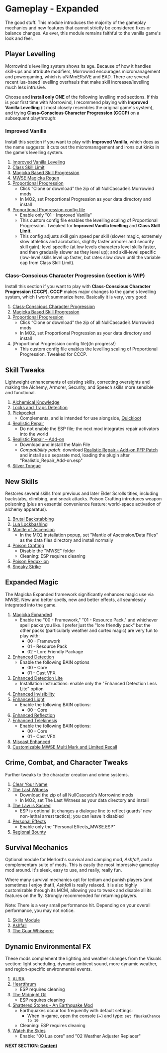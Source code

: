 # Gameplay - Expanded
The good stuff. This module introduces the majority of the gameplay mechanics and new features that cannot strictly be considered fixes or balance changes. As ever, this module remains faithful to the vanilla game's look and feel.

## Player Levelling
Morrowind's levelling system shows its age. Because of how it handles skill-ups and attribute modifiers, Morrowind encourages micromanagement and powergaming, which is uNiMmERsiVE and BAD. There are several recent lua-based levelling overhauls that make skill increases/levelling much less intrusive.

Choose and **install only ONE** of the following levelling mod sections. If this is your first time with Morrowind, I recommend playing with **Improved Vanilla Levelling** (it most closely resembles the original game's system), and trying **Class-Conscious Character Progression (CCCP)** on a subsequent playthrough:

### Improved Vanilla
Install this section if you want to play with **Improved Vanilla**, which does as the name suggests: it cuts out the micromanagement and irons out kinks in the game's levelling system.
1. [Improved Vanilla Leveling](https://www.nexusmods.com/morrowind/mods/48065?)
1. [Class Skill Limit](https://www.nexusmods.com/morrowind/mods/48989)
1. [Magicka Based Skill Progression](https://www.nexusmods.com/morrowind/mods/48330?)
1. [MWSE Magicka Regen](https://www.nexusmods.com/morrowind/mods/48129?)
1. [Proportional Progression](https://github.com/NullCascade/morrowind-mods)
	- Click “Clone or download” the zip of all NullCascade’s Morrowind mods
	- In MO2, set Proportional Progression as your data directory and install
1. [Proportional Progression config file](https://mega.nz/file/65IDlIyD#TNWRaOH9-PAilPD1NGH1hCxZzYUoL2OWGrMVstVA1Bk)
	- Enable only "01 - Improved Vanilla"
	- This custom config file enables the levelling scaling of Proportional Progression. Tweaked for **Improved Vanilla levelling** and **Class Skill Limit**.
	- This config adjusts skill gain speed per skill (slower magic, extremely slow athletics and acrobatics, slightly faster armorer and security skill gain); level specific (at low levels characters level skills faster, and then gradually slower as they level up); and skill-level specific (low-level skills level up faster, but rates slow down until the variable cap from Class Skill Limit).

### Class-Conscious Character Progression (section is WIP)
Install this section if you want to play with **Class-Conscious Character Progression (CCCP)**. **CCCP** makes major changes to the game's levelling system, which I won't summarize here. Basically it is very, very good:
1. [Class-Conscious Character Progression](https://www.nexusmods.com/morrowind/mods/48110?)
1. [Magicka Based Skill Progression](https://www.nexusmods.com/morrowind/mods/48330?)
1. [Proportional Progression](https://github.com/NullCascade/morrowind-mods)
	- Click “Clone or download” the zip of all NullCascade’s Morrowind mods
	- In MO2, set Proportional Progression as your data directory and install
1. [Proportional Progression config file](In progress!)
	- This custom config file enables the levelling scaling of Proportional Progression. Tweaked for CCCP.

## Skill Tweaks
Lightweight enhancements of existing skills, correcting oversights and making the Alchemy, Armorer, Security, and Speech skills more sensible and functional.
1. [Alchemical Knowledge](https://www.nexusmods.com/morrowind/mods/49036)
1. [Locks and Traps Detection](https://www.nexusmods.com/morrowind/mods/48528?)
1. [Pickpocket](https://www.nexusmods.com/morrowind/mods/47581?)
	- Complements, and is intended for use alongside, [Quickloot](https://www.nexusmods.com/morrowind/mods/46283?)
1. [Realistic Repair](https://www.nexusmods.com/morrowind/mods/46673?)
	- Do not enable the ESP file; the next mod integrates repair activators into the world
1. [Realistic Repair – Add-on](https://www.nexusmods.com/morrowind/mods/47461)
	- Download and install the Main File
	- *Compatibility patch*: download [Realistic Repair - Add-on PFP Patch](https://www.nexusmods.com/morrowind/mods/49471?) and install as a separate mod, loading the plugin after "Realistic_Repair_Add-on.esp"
1. [Silver Tongue](https://www.nexusmods.com/morrowind/mods/49086)

## New Skills
Restores several skills from previous and later Elder Scrolls titles, including backstabs, climibing, and sneak attacks. Poison Crafting introduces weapon poisoning (plus an essential convenience feature: world-space activation of alchemy apparatus).
1. [Brutal Backstabbing](https://www.nexusmods.com/morrowind/mods/45890?)
1. [Lua Lockbashing](https://www.nexusmods.com/morrowind/mods/48544?)
2. [Mantle of Ascension](https://github.com/vtastek/mwsemods)
	- In the MO2 installation popup, set "Mantle of Ascension/Data Files" as the data files directory and install normally
1. [Poison Crafting](https://www.nexusmods.com/morrowind/mods/45729?)
	- Disable the "MWSE" folder
	- Cleaning: ESP requires cleaning
1. [Poison Redux-ion](https://www.nexusmods.com/morrowind/mods/48948)
1. [Sneaky Strike](https://www.nexusmods.com/morrowind/mods/48317)

## Expanded Magic
The Magicka Expanded framework significantly enhances magic use via MWSE. New and better spells, new and better effects, all seamlessly integrated into the game.
1. [Magicka Expanded](https://www.nexusmods.com/morrowind/mods/47111?)
	- Enable the "00 - Framework," "01 - Resource Pack," and whichever spell packs you like. I prefer just the "lore friendly pack" but the other packs (particularly weather and cortex magic) are very fun to play with:
		- 00 - Framework
		- 01 - Resource Pack
		- 02 - Lore Friendly Package
1. [Enhanced Detection](https://www.nexusmods.com/morrowind/mods/47480?)
	- Enable the following BAIN options
		- 00 - Core
		- 01 - Cast VFX
1. [Enhanced Detection Lite](https://www.nexusmods.com/morrowind/mods/48471?)
	- Installation instructions: enable only the "Enhanced Detection Less Lite" option
1. [Enhanced Invisibility](https://www.nexusmods.com/morrowind/mods/47565?)
1. [Enhanced Light](https://www.nexusmods.com/morrowind/mods/47672?)
	- Enable the following BAIN options:
		- 00 - Core
1. [Enhanced Reflection](https://www.nexusmods.com/morrowind/mods/48956)
1. [Enhanced Telekinesis](https://www.nexusmods.com/morrowind/mods/47534?)
	- Enable the following BAIN options:
		- 00 - Core
		- 01 - Cast VFX
1. [Miscast Enhanced](https://www.nexusmods.com/morrowind/mods/47948?)
1. [Customizable MWSE Multi Mark and Limited Recall](https://www.nexusmods.com/morrowind/mods/47065?)

## Crime, Combat, and Character Tweaks
Further tweaks to the character creation and crime systems.
1. [Clear Your Name](https://www.nexusmods.com/morrowind/mods/43786?)
1. [The Last Witness](https://github.com/NullCascade/morrowind-mods)
	- Download the zip of all NullCascade’s Morrowind mods
	- In MO2, set The Last Witness as your data directory and install
1. [The Law is Sacred](https://www.nexusmods.com/morrowind/mods/48130?)
	- ESP is optional (it changes a dialogue line to reflect guards' new non-lethal arrest tactics); you can leave it disabled
1. [Personal Effects](https://www.nexusmods.com/morrowind/mods/45338?)
	- Enable only the "Personal Effects_MWSE.ESP"
1. [Regional Bounty](https://www.nexusmods.com/morrowind/mods/47285?)

## Survival Mechanics
Optional module for Merlord's survival and camping mod, *Ashfall*, and a complementary suite of mods. This is easily the most impressive gameplay mod around. It's sleek, easy to use, and really, really fun. 

Where many survival mechanics opt for tedium and punish players (and sometimes I enjoy that!), *Ashfall* is really relaxed. It is also highly customizable through its MCM, allowing you to tweak and disable all its features on the fly. Strongly recommended for returning players.

Note: There is a very small performance hit. Depending on your overall performance, you may not notice.
1. [Skills Module](https://www.nexusmods.com/morrowind/mods/46034)
1. [Ashfall](https://www.nexusmods.com/morrowind/mods/49057?tab=description)
1. [The Guar Whisperer](https://www.nexusmods.com/morrowind/mods/48247)

## Dynamic Environmental FX
These mods complement the lighting and weather changes from the Visuals section:  light scheduling, dynamic ambient sound, more dynamic weather, and region-specific environmental events.
1. [AURA](https://www.nexusmods.com/morrowind/mods/48255?)
1. [Heartthrum](https://www.nexusmods.com/morrowind/mods/47178)
	- ESP requires cleaning
1. [The Midnight Oil](https://www.nexusmods.com/morrowind/mods/48293?)
	- ESP requires cleaning
1. [Shattered Stones - An Earthquake Mod](https://www.nexusmods.com/morrowind/mods/45105?)
	- Earthquakes occur too frequently with default settings:
		- When in-game, open the console (~) and type: ```set fQuakeChance to 10```
	- Cleaning: ESP requires cleaning
1. [Watch the Skies](https://www.nexusmods.com/morrowind/mods/48636)
	- Enable: "00 Lua core" and "02 Weather Adjuster Replacer"
	

**NEXT SECTION**:
[**Content**](https://github.com/doublemoulinet/Morrowind-Modular-Mod-Guide/blob/master/CONTENT.md)